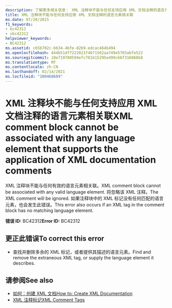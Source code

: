 ```yaml
---
description: 了解更多相关信息： XML 注释块不能与任何支持应用 XML 文档注释的语言元素相关联
title: XML 注释块不能与任何支持应用 XML 文档注释的语言元素相关联
ms.date: 07/20/2015
f1_keywords:
- bc42312
- vbc42312
helpviewer_keywords:
- BC42312
ms.assetid: c65b702c-b634-4bfe-82b9-edcac464b494
ms.openlocfilehash: 444b51dff222021f4671562aa749e5703abfe522
ms.sourcegitcommit: 10e719780594efc781b15295e499c66f316068b8
ms.translationtype: MT
ms.contentlocale: zh-CN
ms.lasthandoff: 02/14/2021
ms.locfileid: "100468689"
---
```

# <a name="xml-comment-block-cannot-be-associated-with-any-language-element-that-supports-the-application-of-xml-documentation-comments"></a><span data-ttu-id="08968-103">XML 注释块不能与任何支持应用 XML 文档注释的语言元素相关联</span><span class="sxs-lookup"><span data-stu-id="08968-103">XML comment block cannot be associated with any language element that supports the application of XML documentation comments</span></span>

<span data-ttu-id="08968-104">XML 注释块不能与任何有效的语言元素相关联。</span><span class="sxs-lookup"><span data-stu-id="08968-104">XML comment block cannot be associated with any valid language element.</span></span> <span data-ttu-id="08968-105">将忽略该 XML 注释。</span><span class="sxs-lookup"><span data-stu-id="08968-105">The XML comment will be ignored.</span></span> <span data-ttu-id="08968-106">如果注释块中的 XML 标记没有任何匹配的语言元素，也会发生此错误。</span><span class="sxs-lookup"><span data-stu-id="08968-106">This error also occurs if an XML tag in the comment block has no matching language element.</span></span>  
  
 <span data-ttu-id="08968-107">**错误 ID:** BC42312</span><span class="sxs-lookup"><span data-stu-id="08968-107">**Error ID:** BC42312</span></span>  
  
## <a name="to-correct-this-error"></a><span data-ttu-id="08968-108">更正此错误</span><span class="sxs-lookup"><span data-stu-id="08968-108">To correct this error</span></span>  
  
- <span data-ttu-id="08968-109">查找并删除多余的 XML 标记，或者提供其描述的语言元素。</span><span class="sxs-lookup"><span data-stu-id="08968-109">Find and remove the extraneous XML tag, or supply the language element it describes.</span></span>  
  
## <a name="see-also"></a><span data-ttu-id="08968-110">请参阅</span><span class="sxs-lookup"><span data-stu-id="08968-110">See also</span></span>

- [<span data-ttu-id="08968-111">如何：创建 XML 文档</span><span class="sxs-lookup"><span data-stu-id="08968-111">How to: Create XML Documentation</span></span>](../programming-guide/program-structure/how-to-create-xml-documentation.md)
- [<span data-ttu-id="08968-112">XML 注释标记</span><span class="sxs-lookup"><span data-stu-id="08968-112">XML Comment Tags</span></span>](../language-reference/xmldoc/index.md)
